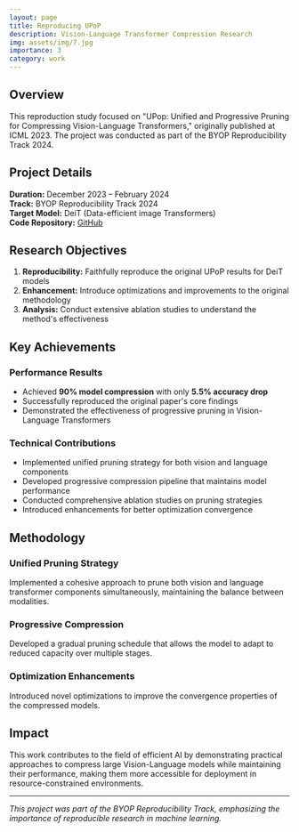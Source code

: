```yaml
---
layout: page
title: Reproducing UPoP
description: Vision-Language Transformer Compression Research
img: assets/img/7.jpg
importance: 3
category: work
---
```


## Overview

This reproduction study focused on "UPop: Unified and Progressive Pruning for Compressing Vision-Language Transformers," originally published at ICML 2023. The project was conducted as part of the BYOP Reproducibility Track 2024.

## Project Details

**Duration:** December 2023 – February 2024  
**Track:** BYOP Reproducibility Track 2024  
**Target Model:** DeiT (Data-efficient image Transformers)  
**Code Repository:** [GitHub](https://github.com/Swadesh06/BYOP_Repro_UPop)

## Research Objectives

1. **Reproducibility:** Faithfully reproduce the original UPoP results for DeiT models
2. **Enhancement:** Introduce optimizations and improvements to the original methodology
3. **Analysis:** Conduct extensive ablation studies to understand the method's effectiveness

## Key Achievements

### Performance Results
- Achieved **90% model compression** with only **5.5% accuracy drop**
- Successfully reproduced the original paper's core findings
- Demonstrated the effectiveness of progressive pruning in Vision-Language Transformers

### Technical Contributions
- Implemented unified pruning strategy for both vision and language components
- Developed progressive compression pipeline that maintains model performance
- Conducted comprehensive ablation studies on pruning strategies
- Introduced enhancements for better optimization convergence

## Methodology

### Unified Pruning Strategy
Implemented a cohesive approach to prune both vision and language transformer components simultaneously, maintaining the balance between modalities.

### Progressive Compression
Developed a gradual pruning schedule that allows the model to adapt to reduced capacity over multiple stages.

### Optimization Enhancements
Introduced novel optimizations to improve the convergence properties of the compressed models.

## Impact

This work contributes to the field of efficient AI by demonstrating practical approaches to compress large Vision-Language models while maintaining their performance, making them more accessible for deployment in resource-constrained environments.

---

*This project was part of the BYOP Reproducibility Track, emphasizing the importance of reproducible research in machine learning.*
